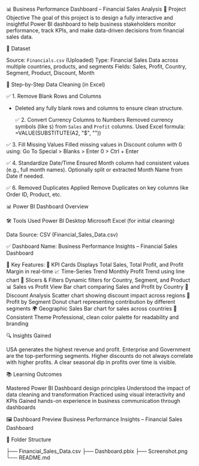 📊 Business Performance Dashboard – Financial Sales Analysis
🚀 Project Objective
The goal of this project is to design a fully interactive and insightful Power BI dashboard to help business stakeholders monitor performance, track KPIs, and make data-driven decisions from financial sales data.

📁 Dataset

Source: `Financials.csv` (Uploaded)
Type: Financial Sales Data across multiple countries, products, and segments
Fields: Sales, Profit, Country, Segment, Product, Discount, Month


 🧹 Step-by-Step Data Cleaning (in Excel)

  ✅ 1. Remove Blank Rows and Columns
- Deleted any fully blank rows and columns to ensure clean structure.

  ✅ 2. Convert Currency Columns to Numbers
  Removed currency symbols (like `$`) from `Sales` and `Profit` columns.
  Used Excel formula:
    =VALUE(SUBSTITUTE(A2, "$", ""))

✅ 3. Fill Missing Values
Filled missing values in Discount column with 0 using:
Go To Special > Blanks > Enter 0 > Ctrl + Enter

✅ 4. Standardize Date/Time
Ensured Month column had consistent values (e.g., full month names).
Optionally split or extracted Month Name from Date if needed.

✅ 6. Removed Duplicates
Applied Remove Duplicates on key columns like Order ID, Product, etc.


📊 Power BI Dashboard Overview

🛠️ Tools Used
Power BI Desktop
Microsoft Excel (for initial cleaning)

Data Source: CSV (Financial_Sales_Data.csv)

✅ Dashboard Name:
Business Performance Insights – Financial Sales Dashboard

📌 Key Features:
🎯 KPI Cards	Displays Total Sales, Total Profit, and Profit Margin in real-time
📈 Time-Series Trend	Monthly Profit Trend using line chart
🧩 Slicers & Filters	Dynamic filters for Country, Segment, and Product
📊 Sales vs Profit View	Bar chart comparing Sales and Profit by Country
📌 Discount Analysis	Scatter chart showing discount impact across regions
🍩 Profit by Segment	Donut chart representing contribution by different segments
🌍 Geographic Sales	Bar chart for sales across countries
🎨 Consistent Theme	Professional, clean color palette for readability and branding

🔍 Insights Gained

USA generates the highest revenue and profit.
Enterprise and Government are the top-performing segments.
Higher discounts do not always correlate with higher profits.
A clear seasonal dip in profits over time is visible.

📚 Learning Outcomes

Mastered Power BI Dashboard design principles
Understood the impact of data cleaning and transformation
Practiced using visual interactivity and KPIs
Gained hands-on experience in business communication through dashboards

🖼️ Dashboard Preview
Business Performance Insights – Financial Sales Dashboard

📂 Folder Structure

├── Financial_Sales_Data.csv
├── Dashboard.pbix
├── Screenshot.png
└── README.md
